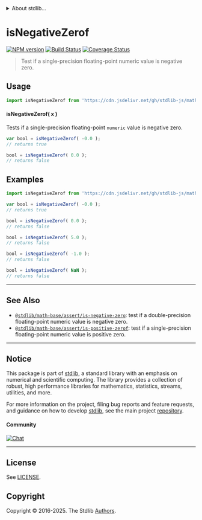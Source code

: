 <!--

@license Apache-2.0

Copyright (c) 2020 The Stdlib Authors.

Licensed under the Apache License, Version 2.0 (the "License");
you may not use this file except in compliance with the License.
You may obtain a copy of the License at

   http://www.apache.org/licenses/LICENSE-2.0

Unless required by applicable law or agreed to in writing, software
distributed under the License is distributed on an "AS IS" BASIS,
WITHOUT WARRANTIES OR CONDITIONS OF ANY KIND, either express or implied.
See the License for the specific language governing permissions and
limitations under the License.

-->


<details>
  <summary>
    About stdlib...
  </summary>
  <p>We believe in a future in which the web is a preferred environment for numerical computation. To help realize this future, we've built stdlib. stdlib is a standard library, with an emphasis on numerical and scientific computation, written in JavaScript (and C) for execution in browsers and in Node.js.</p>
  <p>The library is fully decomposable, being architected in such a way that you can swap out and mix and match APIs and functionality to cater to your exact preferences and use cases.</p>
  <p>When you use stdlib, you can be absolutely certain that you are using the most thorough, rigorous, well-written, studied, documented, tested, measured, and high-quality code out there.</p>
  <p>To join us in bringing numerical computing to the web, get started by checking us out on <a href="https://github.com/stdlib-js/stdlib">GitHub</a>, and please consider <a href="https://opencollective.com/stdlib">financially supporting stdlib</a>. We greatly appreciate your continued support!</p>
</details>

# isNegativeZerof

[![NPM version][npm-image]][npm-url] [![Build Status][test-image]][test-url] [![Coverage Status][coverage-image]][coverage-url] <!-- [![dependencies][dependencies-image]][dependencies-url] -->

> Test if a single-precision floating-point numeric value is negative zero.



<section class="usage">

## Usage

```javascript
import isNegativeZerof from 'https://cdn.jsdelivr.net/gh/stdlib-js/math-base-assert-is-negative-zerof@deno/mod.js';
```

#### isNegativeZerof( x )

Tests if a single-precision floating-point `numeric` value is negative zero.

```javascript
var bool = isNegativeZerof( -0.0 );
// returns true

bool = isNegativeZerof( 0.0 );
// returns false
```

</section>

<!-- /.usage -->

<section class="examples">

## Examples

<!-- eslint no-undef: "error" -->

```javascript
import isNegativeZerof from 'https://cdn.jsdelivr.net/gh/stdlib-js/math-base-assert-is-negative-zerof@deno/mod.js';

var bool = isNegativeZerof( -0.0 );
// returns true

bool = isNegativeZerof( 0.0 );
// returns false

bool = isNegativeZerof( 5.0 );
// returns false

bool = isNegativeZerof( -1.0 );
// returns false

bool = isNegativeZerof( NaN );
// returns false
```

</section>

<!-- /.examples -->

<!-- Section for related `stdlib` packages. Do not manually edit this section, as it is automatically populated. -->

<section class="related">

* * *

## See Also

-   <span class="package-name">[`@stdlib/math-base/assert/is-negative-zero`][@stdlib/math/base/assert/is-negative-zero]</span><span class="delimiter">: </span><span class="description">test if a double-precision floating-point numeric value is negative zero.</span>
-   <span class="package-name">[`@stdlib/math-base/assert/is-positive-zerof`][@stdlib/math/base/assert/is-positive-zerof]</span><span class="delimiter">: </span><span class="description">test if a single-precision floating-point numeric value is positive zero.</span>

</section>

<!-- /.related -->

<!-- Section for all links. Make sure to keep an empty line after the `section` element and another before the `/section` close. -->


<section class="main-repo" >

* * *

## Notice

This package is part of [stdlib][stdlib], a standard library with an emphasis on numerical and scientific computing. The library provides a collection of robust, high performance libraries for mathematics, statistics, streams, utilities, and more.

For more information on the project, filing bug reports and feature requests, and guidance on how to develop [stdlib][stdlib], see the main project [repository][stdlib].

#### Community

[![Chat][chat-image]][chat-url]

---

## License

See [LICENSE][stdlib-license].


## Copyright

Copyright &copy; 2016-2025. The Stdlib [Authors][stdlib-authors].

</section>

<!-- /.stdlib -->

<!-- Section for all links. Make sure to keep an empty line after the `section` element and another before the `/section` close. -->

<section class="links">

[npm-image]: http://img.shields.io/npm/v/@stdlib/math-base-assert-is-negative-zerof.svg
[npm-url]: https://npmjs.org/package/@stdlib/math-base-assert-is-negative-zerof

[test-image]: https://github.com/stdlib-js/math-base-assert-is-negative-zerof/actions/workflows/test.yml/badge.svg?branch=main
[test-url]: https://github.com/stdlib-js/math-base-assert-is-negative-zerof/actions/workflows/test.yml?query=branch:main

[coverage-image]: https://img.shields.io/codecov/c/github/stdlib-js/math-base-assert-is-negative-zerof/main.svg
[coverage-url]: https://codecov.io/github/stdlib-js/math-base-assert-is-negative-zerof?branch=main

<!--

[dependencies-image]: https://img.shields.io/david/stdlib-js/math-base-assert-is-negative-zerof.svg
[dependencies-url]: https://david-dm.org/stdlib-js/math-base-assert-is-negative-zerof/main

-->

[chat-image]: https://img.shields.io/gitter/room/stdlib-js/stdlib.svg
[chat-url]: https://app.gitter.im/#/room/#stdlib-js_stdlib:gitter.im

[stdlib]: https://github.com/stdlib-js/stdlib

[stdlib-authors]: https://github.com/stdlib-js/stdlib/graphs/contributors

[umd]: https://github.com/umdjs/umd
[es-module]: https://developer.mozilla.org/en-US/docs/Web/JavaScript/Guide/Modules

[deno-url]: https://github.com/stdlib-js/math-base-assert-is-negative-zerof/tree/deno
[deno-readme]: https://github.com/stdlib-js/math-base-assert-is-negative-zerof/blob/deno/README.md
[umd-url]: https://github.com/stdlib-js/math-base-assert-is-negative-zerof/tree/umd
[umd-readme]: https://github.com/stdlib-js/math-base-assert-is-negative-zerof/blob/umd/README.md
[esm-url]: https://github.com/stdlib-js/math-base-assert-is-negative-zerof/tree/esm
[esm-readme]: https://github.com/stdlib-js/math-base-assert-is-negative-zerof/blob/esm/README.md
[branches-url]: https://github.com/stdlib-js/math-base-assert-is-negative-zerof/blob/main/branches.md

[stdlib-license]: https://raw.githubusercontent.com/stdlib-js/math-base-assert-is-negative-zerof/main/LICENSE

<!-- <related-links> -->

[@stdlib/math/base/assert/is-negative-zero]: https://github.com/stdlib-js/math-base-assert-is-negative-zero/tree/deno

[@stdlib/math/base/assert/is-positive-zerof]: https://github.com/stdlib-js/math-base-assert-is-positive-zerof/tree/deno

<!-- </related-links> -->

</section>

<!-- /.links -->
